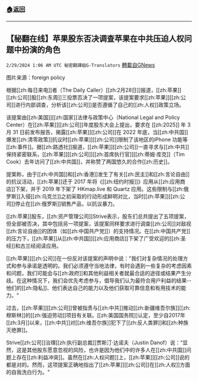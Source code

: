 ###  [:house:返回](README.md)
---


## 【秘翻在线】苹果股东否决调查苹果在中共压迫人权问题中扮演的角色
`2/29/2024 1:06 AM UTC 秘密翻譯組G-Translators` [轉載自GNews](https://gnews.org/articles/2351114)

图片来源：foreign policy         

根据[[zh:每日来电]]者（The Daily Caller）[[zh:2月28日]]报道，[[zh:苹果]][[zh:公司]]股[[zh:东周]]三投票否决了一项提案，该提案要求[[zh:苹果]][[zh:公司]]进行内部调查，分析该[[zh:公司]]是否遵循了自己的[[zh:人权]]政策立场。

该提案由[[zh:美国]][[zh:国家]]法律与政策中心（National Legal and Policy Center）在[[zh:苹果]][[zh:公司]]年度股东大会上提出，要求在 [[zh:2025]] 年 3 月 31 日前发布报告，揭露[[zh:苹果]][[zh:公司]]在 2022 年底，当[[zh:中共国]]爆发[[zh:清零政策]]抗议时[[zh:苹果]][[zh:公司]]限制了该地区的iPhone 功能等[[zh:事件]]。据[[zh:路透社]]报道，[[zh:苹果]][[zh:公司]]一直寻求与[[zh:中共]]保持紧密联系，[[zh:苹果]][[zh:公司]][[zh:首席执行官]][[zh:蒂姆·库克]]（Tim Cook）去年访问了[[zh:中共国]]，并称赞了两国悠久的合作[[zh:历史]]。

提案称，由于[[zh:中共国]]和[[zh:香港]]发生了有关[[zh:民主]]和[[zh:言论自由]]的抗议活动，[[zh:苹果]]还于 2017 年将《[[zh:纽约时报]]》应用从[[zh:应用商店]]下架，并于 2019 年下架了 HKmap.live 和 Quartz 应用。这些限制与[[zh:俄罗斯]]入侵[[zh:乌克兰]]之初采取的行动形成鲜明对比，当时[[zh:苹果]][[zh:公司]]停止在[[zh:俄罗斯]]销售产品，以抗议暴力。

[[zh:苹果]]股东，[[zh:资产管理公司]]Strive表示，股东们总共提出了五项提案，但全部被否决，其中包括另一项提案，该提案同样要求进行调查[[zh:公司]]对敌视[[zh:言论自由]]的团体（如[[zh:中国共产党]]）的支持情况。在[[zh:中国共产党]]的压力下，[[zh:苹果]]从[[zh:中共国]][[zh:应用商店]]下架了广受欢迎的[[zh:圣经]]和古兰经阅读应用。

[[zh:苹果]][[zh:公司]]在一份反对该提案的声明中说："我们对复杂情况的处理方式和参与承诺是透明的。我们必须遵守当地法律，有时会遇到一些复杂的考虑因素和问题，我们可能会与[[zh:政府]]和其他利益相关者就最合适的途径或结果产生分歧。在这种情况下，我们会优先考虑参与，倡导我们认为最符合用户利益的结果\--他们的[[zh:隐私]]、他们表达自己的能力以及他们获取可靠信息和有用技术的能力。“

过去，[[zh:苹果]][[zh:公司]]曾被指责与[[zh:中共]]推动[[zh:新疆维吾尔族]][[zh:穆斯林]]的[[zh:强迫劳动]]项目有关联。[[zh:美国国务院]]认定，至少自2017年[[zh:3月]]以来，[[zh:中共]]对[[zh:维吾尔族]]犯下了[[zh:反人类罪]]和[[zh:种族灭绝罪]]。

Strive[[zh:公司]]治理[[zh:执行副总裁]]贾斯汀·达诺夫（Justin Danof）说：“显然，这是其他股东愿意忽视的风险，也许是因为他们中的许多人在[[zh:中共国]]问题上存在[[zh:利益冲突]]。虽然在[[zh:人权问题]]上，[[zh:苹果]][[zh:公司]]说的都是对的。然而，这项提案正确地指出了[[zh:苹果]][[zh:公司]]在[[zh:人权]]方面的自我洗白行为。"
